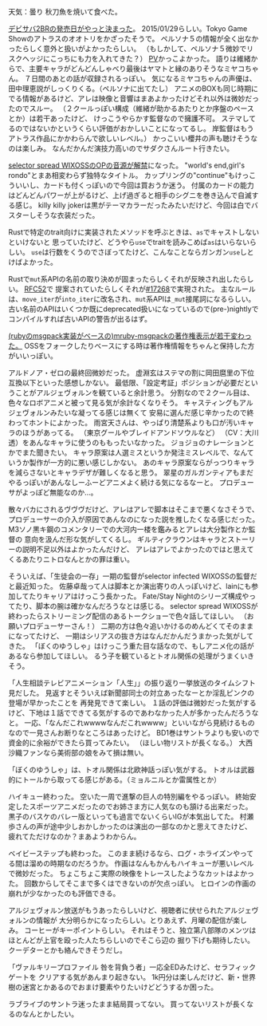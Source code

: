 天気：曇り
秋刀魚を焼いて食べた。

[デビサバ2BRの発売日がやっと決まった](http://dsexp.atlusnet.jp/2014/09/129.html)。
2015/01/29らしい。Tokyo Game Showのアトラスのオオトリをかざったそうで。
ペルソナ５の情報が全く出なかったらしく意外と扱いがよかったらしい。
（もしかして、ペルソナ５微妙でリスクヘッジにこっちにも力を入れてきた？）
[PV](https://www.youtube.com/watch?v=bHCSLsF0px0)かっこよかった。
語りは維緒からで、主要キャラがどんどんしゃべり最後はヤマトと縁のありそうなミヤコちゃん。
７日間のあとの話が収録されるっぽい。
気になるミヤコちゃんの声優は、田中理恵説がしっくりくる。（ペルソナに出てたし）
アニメのBOXも同じ時期にでる情報があるけど、アレは映像と音響はまあよかったけどそれ以外は微妙だったのでスルー。
（２クールっぽい構成（維緒が助かるあたりとか序盤のペースとか）は若干あったけど、
けっこうやらかす監督なので擁護不可。
ステマしてるのではないかというくらい評価がおかしいことになってるし。
岸監督はもうアトラス作品にかかわらんで欲しいレベル。）
かっこいい櫻井の声も聴けそうなのは楽しみ。
なんだかんだ演技力高いのでサダクさんルート行きたい。

[selector spread WIXOSSのOPの音源が解禁](https://www.youtube.com/watch?v=p2jhlsFrPVo)になった。
"world's end,girl's rondo"とまあ相変わらず独特なタイトル。
カップリングの"continue"もけっこういいし、カードも付くっぽいので今回は買おうか迷う。
付属のカードの能力はどんどんパワーが上がるけど、上げ過ぎると相手のシグニを巻き込んで自滅する感じ。
killy killy jokerは黒がテーマカラーだったみたいだけど、今回は白でバスターしそうな衣装だった。

Rustで特定のtrait向けに実装されたメソッドを呼ぶときは、`as`でキャストしないといけないと
思っていたけど、どうやら`use`でtraitを読みこめば`as`はいらないらしい。
`use`は行数をくうのでさぼってたけど、こんなことならガンガン`use`しとけばよかった。

Rustで`mut`系APIの名前の取り決めが固まったらしくそれが反映され出したらしい。
[RFC52](https://github.com/rust-lang/rfcs/blob/master/active/0052-ownership-variants.md)で
提案されていたらしくそれが[#17268](https://github.com/rust-lang/rust/pull/17268)で実現された。
主なルールは、`move_iter`が`into_iter`に改名され、`mut`系APIは`_mut`接尾詞になるらしい。
古い名前のAPIはいくつか既にdeprecated扱いになっているので(pre-)nightlyでコンパイルすれば古いAPIの警告が出るはず。

[(rubyのmsgpack実装がベースの)mruby-msgpackの著作権表示が若干変わった。](https://github.com/suzukaze/mruby-msgpack/pull/2)
OSSをフォークしたりベースにする時は著作権情報をちゃんと保持した方がいいっぽい。

アルドノア・ゼロの最終回微妙だった。
虚淵玄はステマの割に岡田麿里の下位互換以下といった感想しかない。
最低限、「設定考証」ポジションが必要だということがアルジェヴォルンを観ていると余計思う。
分割なので２クール目は、色々なロボアニメと被って見る気が余計なくなりそう。
キャスティングもアルジェヴォルンみたいな凝ってる感じは無くて
安易に選んだ感じ辛かったので終わってホントによかった。
雨宮天さんは、やっぱり清楚系よりも口が汚いキャラのほうがあってる。
（東京グールやブレイドアンドソウルなど）
（CV：大川透）をあんなキャラに使うのももったいなかった。
ジョジョのナレーションとかでまた聞きたい。
キャラ原案は人選ミスというか発注ミスレベルで、なんていうか製作が一方的に悪い感じしかない。
あのキャラ原案ならがっつりキャラを減らさないとキャラデザが難しくなると思う。
翠星のガルガンティアもまだやるっぽいがあんなしーふーどアニメよく続ける気になるなーと。
プロデューサがよっぽど無能なのか...。

散々バカにされるヴヴヴだけど、アレはアレで脚本はそこまで悪くなさそうで、
プロデューサーの介入が原因であんなのになった説を推したくなる感じだった。
M3ソノ黒キ鋼のコメンタリーでの大河内一楼を鑑みるとアレは大分製作とか監督の
意向を汲んだ形な気がしてくるし。
ギルティクラウンはキャラとストーリーの説明不足以外はよかったんだけど、
アレはアレでよかったのではと思えてくるあたりニトロなんとかの罪は重い。

そういえば、「生徒会の一存」一期の監督がselector infected WIXOSSの監督だと最近知った。
佐藤卓哉って人は脚本とか演出寄りの人っぽいけど、lainにも参加してたりキャリアはけっこう長かった。
Fate/Stay Nightのシリーズ構成やってたり、脚本の腕は確かなんだろうなとは感じる。
selector spread WIXOSSが終わったらストリーミング配信のあるトークショーで色々話してほしい。
（お願いプロデューサーさん！）
二期の方は色々追いかけるのめんどくてそのままになってたけど、
一期はシリアスの抜き方はなんだかんだうまかった気がしてきた。
「ぼくのゆうしゃ」はけっこう重た目な話なので、もしアニメ化の話があるなら参加してほしい。
るう子を観ているとトオル関係の処理がうまくいきそう。

「人生相談テレビアニメーション「人生」」の振り返り一挙放送のタイムシフト見だした。
見返すとそういえば新聞部同士の対立あったなーとか淫乱ピンクの登場が早かったことを
再発見できて楽しい。
１話の評価は微妙だった気がするけど、下地は１話でできてる気がするのであわなかった人が多かったんだろうなと。
一応、「なんだこれwwwwなんだこれwwww」といいながら見続けるものなので一見さんお断りなところはあったけど。
BD1巻はサントラよりも安いので資金的に余裕ができたら買ってみたい。
（ほしい物リストが長くなる。）
大西沙織ファンなら美術部の娘をみて損は無い。

「ぼくのゆうしゃ」は、トオル関係は北欧神話っぽい気がする。
トオルは武器的にトールから取ってる感じがある。（ミョルニルとか雷属性とか）

ハイキュー終わった。
空いた一周で進撃の巨人の特別編をやるっぽい。
終始安定したスポーツアニメだったのでお姉さま方に人気なのも頷ける出来だった。
黒子のバスケのバレー版といっても過言でないくらいIGが本気出してた。
村瀬歩さんの声が途中少しおかしかったのは演出の一部なのかと思えてきたけど、
疲れてただけなのか？まあようわからん。

ベイビーステップも終わった。
このまま続けるなら、ログ・ホライズンやってる間は溜めの時期なのだろうか。
作画はなんもかんもハイキューが悪いレベルで微妙だった。
ちょこちょこ実際の映像をトレースしたようなカットはよかった。
回数からしてそこまで多くはできないのが欠点っぽい。
ヒロインの作画の崩れが少なかったのも評価できる。

アルジェヴォルン放送がもうあったらしいけど、視聴者に伏せられたアルジェヴォルンの情報が
大分明らかになったらしい。とりあえず、月曜の配信が楽しみ。
コーヒーがキーポイントらしい。
それはそうと、独立第八部隊のメンツはほとんどが上官を殴った人たちらしいのでそこら辺の
掘り下げも期待したい。クーデターとかも絡んできそうだし。

「ヴァルキリープロファイル 咎を背負う者」一応全EDみたけど、セラフィックゲートを
クリアする気があんまり起きない。
1k円分は楽しんだけど、新・世界樹の迷宮とかあるのでおまけ要素やりたいけどどうするか困った。

ラブライブのサントラ迷ったまま結局買ってない。
買ってないリストが長くなるのなんとかしたい。

